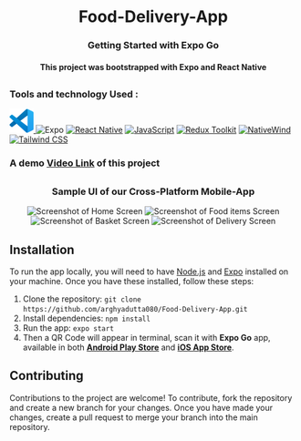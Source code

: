 <h1 align='center'>Food-Delivery-App</h1>

<h3 align='center'>Getting Started with Expo Go</h3>

<h4 align='center'>This project was bootstrapped with Expo and React Native</h4>

## <h3> Tools and technology Used : </h3>
<p>
<a href="https://code.visualstudio.com/" target="_blank" rel="noreferrer"> <img src="https://raw.githubusercontent.com/devicons/devicon/master/icons/vscode/vscode-original.svg" alt="vscode" width="42" height="42"/> </a>
<a ><img alt="Expo" src="https://github.com/expo/expo/raw/main/.github/resources/banner.png" width="40" height="40" ></a>
<a href="https://docs.expo.dev/"><img src="https://d33wubrfki0l68.cloudfront.net/554c3b0e09cf167f0281fda839a5433f2040b349/ecfc9/img/header_logo.svg" alt="React Native" width="43" height="43"></a>
<a href="https://developer.mozilla.org/en-US/docs/Web/JavaScript"><img src="https://upload.wikimedia.org/wikipedia/commons/thumb/9/99/Unofficial_JavaScript_logo_2.svg/480px-Unofficial_JavaScript_logo_2.svg.png" alt="JavaScript" width="43" height="43" ></a>
<a href="https://redux.js.org/introduction/getting-started"><img alt="Redux Toolkit" src="https://d33wubrfki0l68.cloudfront.net/0834d0215db51e91525a25acf97433051f280f2f/c30f5/img/redux.svg" width="48" height="48" ></a>
<a href="https://www.nativewind.dev/quick-starts/expo"><img src="https://nativewind.dev/img/logo.svg" alt="NativeWind" width="46" height="40"></a>
<a href="https://tailwindcss.com/docs/guides/create-react-app"><img alt="Tailwind CSS" src="https://avatars.githubusercontent.com/u/67109815?s=200&v=4" width="53" height="45" ></a>
</p>

### A demo [Video Link](https://www.linkedin.com/posts/arghya-dutta-developer_reactnative-redux-tailwindcss-activity-7052739981898915840-QhNt?utm_source=share&utm_medium=member_desktop) of this project

## <h3 align='center'> Sample UI of our Cross-Platform Mobile-App </h3>
<p align='center'>
<img src="./assets/screenshots/Home.jpg" alt="Screenshot of Home Screen" width="200">
<img src="./assets/screenshots/Restaurant.jpg" alt="Screenshot of Food items Screen" width="200">
<img src="./assets/screenshots/Basket.jpg" alt="Screenshot of Basket Screen" width="200">
<img src="./assets/screenshots/Delivery.jpg" alt="Screenshot of Delivery Screen" width="200">
<p>

## Installation

To run the app locally, you will need to have [Node.js](https://nodejs.org/) and [Expo](https://www.npmjs.com/package/expo) installed on your machine. Once you have these installed, follow these steps:

1. Clone the repository: `git clone https://github.com/arghyadutta080/Food-Delivery-App.git`
2. Install dependencies: `npm install`
3. Run the app: `expo start`
4. Then a QR Code will appear in terminal, scan it with **Expo Go** app, available in both **[Android Play Store](https://play.google.com/store/apps/details?id=host.exp.exponent&pli=1)** and **[iOS App Store](https://apps.apple.com/app/expo-go/id982107779)**.


## Contributing

Contributions to the project are welcome! To contribute, fork the repository and create a new branch for your changes. Once you have made your changes, create a pull request to merge your branch into the main repository.
